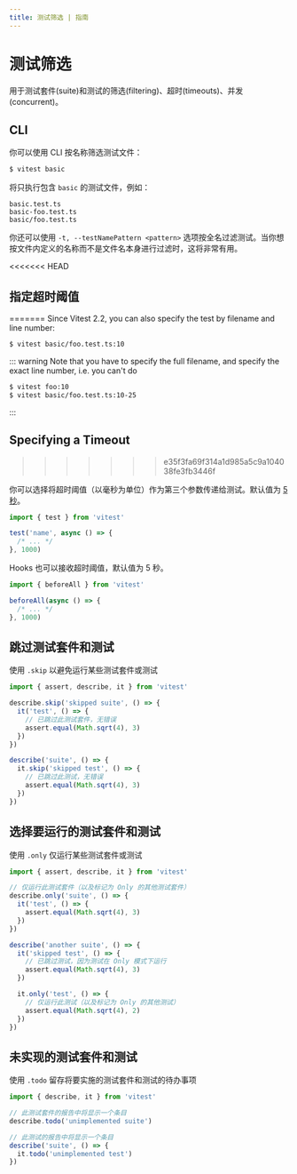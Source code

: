 ```yaml
---
title: 测试筛选 | 指南
---
```


# 测试筛选

用于测试套件(suite)和测试的筛选(filtering)、超时(timeouts)、并发(concurrent)。

## CLI

你可以使用 CLI 按名称筛选测试文件：

```bash
$ vitest basic
```

将只执行包含 `basic` 的测试文件，例如：

```
basic.test.ts
basic-foo.test.ts
basic/foo.test.ts
```

你还可以使用 `-t, --testNamePattern <pattern>` 选项按全名过滤测试。当你想按文件内定义的名称而不是文件名本身进行过滤时，这将非常有用。

<<<<<<< HEAD
## 指定超时阈值
=======
Since Vitest 2.2, you can also specify the test by filename and line number:

```bash
$ vitest basic/foo.test.ts:10
```

::: warning
Note that you have to specify the full filename, and specify the exact line number, i.e. you can't do

```bash
$ vitest foo:10
$ vitest basic/foo.test.ts:10-25
```
:::

## Specifying a Timeout
>>>>>>> e35f3fa69f314a1d985a5c9a104038fe3fb3446f

你可以选择将超时阈值（以毫秒为单位）作为第三个参数传递给测试。默认值为 [5 秒](/config/#testtimeout)。

```ts
import { test } from 'vitest'

test('name', async () => {
  /* ... */
}, 1000)
```

Hooks 也可以接收超时阈值，默认值为 5 秒。

```ts
import { beforeAll } from 'vitest'

beforeAll(async () => {
  /* ... */
}, 1000)
```

## 跳过测试套件和测试

使用 `.skip` 以避免运行某些测试套件或测试

```ts
import { assert, describe, it } from 'vitest'

describe.skip('skipped suite', () => {
  it('test', () => {
    // 已跳过此测试套件，无错误
    assert.equal(Math.sqrt(4), 3)
  })
})

describe('suite', () => {
  it.skip('skipped test', () => {
    // 已跳过此测试，无错误
    assert.equal(Math.sqrt(4), 3)
  })
})
```

## 选择要运行的测试套件和测试

使用 `.only` 仅运行某些测试套件或测试

```ts
import { assert, describe, it } from 'vitest'

// 仅运行此测试套件（以及标记为 Only 的其他测试套件）
describe.only('suite', () => {
  it('test', () => {
    assert.equal(Math.sqrt(4), 3)
  })
})

describe('another suite', () => {
  it('skipped test', () => {
    // 已跳过测试，因为测试在 Only 模式下运行
    assert.equal(Math.sqrt(4), 3)
  })

  it.only('test', () => {
    // 仅运行此测试（以及标记为 Only 的其他测试）
    assert.equal(Math.sqrt(4), 2)
  })
})
```

## 未实现的测试套件和测试

使用 `.todo` 留存将要实施的测试套件和测试的待办事项

```ts
import { describe, it } from 'vitest'

// 此测试套件的报告中将显示一个条目
describe.todo('unimplemented suite')

// 此测试的报告中将显示一个条目
describe('suite', () => {
  it.todo('unimplemented test')
})
```
